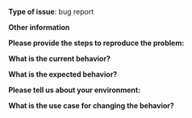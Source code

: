 <!-- Note: for support questions, you are strongly advised to use [Stack Overflow](https://stackoverflow.com/questions/tagged/chisel). -->
<!--
Please select the item best describing the issue in each category and delete the other items.
-->
**Type of issue**: bug report


**Other information**
 <!-- include detailed explanation, stacktraces, related issues, suggestions how to fix, links for us to have context, eg. Stack Overflow, gitter, Scastie (https://scastie.scala-lang.org/KtzZQ3nFTea9KoNh0tRqtg) -->

**Please provide the steps to reproduce the problem:**

**What is the current behavior?**

**What is the expected behavior?**

**Please tell us about your environment:**
<!--    (examples)
    - version: `3.4-SNAPSHOT`
    - OS: `Linux knight 4.4.0-92-generic #115-Ubuntu SMP Thu Aug 10 09:04:33 UTC 2017 x86_64 x86_64 x86_64 GNU/Linux`
-->

**What is the use case for changing the behavior?**
